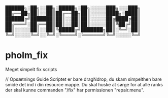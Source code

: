 
██████╗░██╗░░██╗░█████╗░██╗░░░░░███╗░░░███╗
██╔══██╗██║░░██║██╔══██╗██║░░░░░████╗░████║
██████╔╝███████║██║░░██║██║░░░░░██╔████╔██║
██╔═══╝░██╔══██║██║░░██║██║░░░░░██║╚██╔╝██║
██║░░░░░██║░░██║╚█████╔╝███████╗██║░╚═╝░██║
╚═╝░░░░░╚═╝░░╚═╝░╚════╝░╚══════╝╚═╝░░░░░╚═╝

# pholm_fix
Meget simpelt fix scripts

// Opsætnings Guide
Scriptet er bare dragNdrop, du skam simpelthen bare smide det ind i din resource mappe.
Du skal huske at sørge for at alle ranks der skal kunne commanden "/fix" har permissionen "repair.menu".